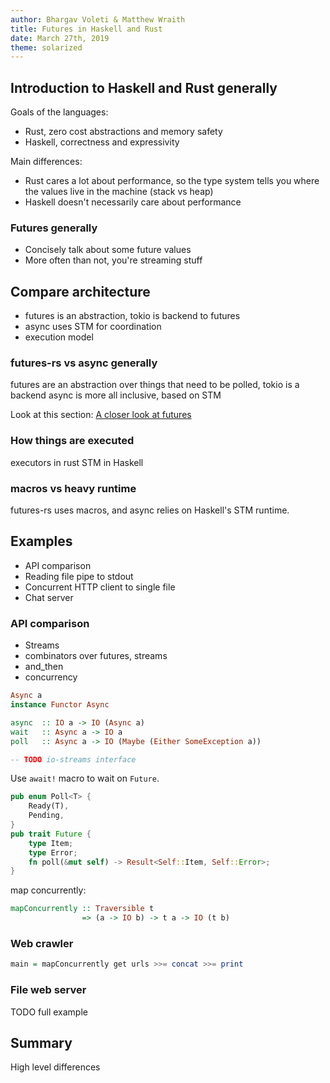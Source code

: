 ```yaml
---
author: Bhargav Voleti & Matthew Wraith
title: Futures in Haskell and Rust
date: March 27th, 2019
theme: solarized
---
```



## Introduction to Haskell and Rust generally

Goals of the languages:

- Rust, zero cost abstractions and memory safety
- Haskell, correctness and expressivity


Main differences:

- Rust cares a lot about performance, so the type system tells you where the values live in the machine (stack vs heap)
- Haskell doesn't necessarily care about performance


### Futures generally

- Concisely talk about some future values
- More often than not, you're streaming stuff



## Compare architecture

- futures is an abstraction, tokio is backend to futures
- async uses STM for coordination
- execution model

### futures-rs vs async generally

futures are an abstraction over things that need to be polled, tokio is
a backend async is more all inclusive, based on STM

Look at this section: [A closer look at futures](https://tokio.rs/docs/getting-started/futures/)



### How things are executed

executors in rust STM in Haskell



### macros vs heavy runtime

futures-rs uses macros, and async relies on Haskell's STM runtime.



## Examples

- API comparison
- Reading file pipe to stdout
- Concurrent HTTP client to single file
- Chat server


### API comparison

- Streams
- combinators over futures, streams
- and_then
- concurrency

```haskell
Async a
instance Functor Async

async  :: IO a -> IO (Async a)
wait   :: Async a -> IO a
poll   :: Async a -> IO (Maybe (Either SomeException a))
```

```haskell
-- TODO io-streams interface
```

Use `await!` macro to wait on `Future`.

```rust
pub enum Poll<T> {
    Ready(T),
    Pending,
}
pub trait Future {
    type Item;
    type Error;
    fn poll(&mut self) -> Result<Self::Item, Self::Error>;
}
```



map concurrently:

```haskell
mapConcurrently :: Traversible t
                => (a -> IO b) -> t a -> IO (t b)
```



### Web crawler

```haskell
main = mapConcurrently get urls >>= concat >>= print
```

### File web server

TODO full example




## Summary

High level differences
